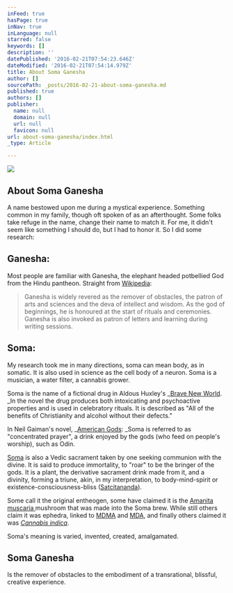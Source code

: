```yaml
---
inFeed: true
hasPage: true
inNav: true
inLanguage: null
starred: false
keywords: []
description: ''
datePublished: '2016-02-21T07:54:23.646Z'
dateModified: '2016-02-21T07:54:14.979Z'
title: About Soma Ganesha
author: []
sourcePath: _posts/2016-02-21-about-soma-ganesha.md
published: true
authors: []
publisher:
  name: null
  domain: null
  url: null
  favicon: null
url: about-soma-ganesha/index.html
_type: Article

---
```

![](https://the-grid-user-content.s3-us-west-2.amazonaws.com/34632467-aa56-4552-bb92-61d1a364961a.JPG)

## About Soma Ganesha

A name bestowed upon me during a mystical experience. Something common in my family, though oft spoken of as an afterthought. Some folks take refuge in the name, change their name to match it. For me, it didn't seem like something I should do, but I had to honor it. So I did some research:

## Ganesha: 

Most people are familiar with Ganesha, the elephant headed potbellied God from the Hindu pantheon. Straight from [Wikipedia][0]: 
> 
> Ganesha is widely revered as the remover of obstacles, the patron of arts and sciences and the deva of intellect and wisdom. As the god of beginnings, he is honoured at the start of rituals and ceremonies. Ganesha is also invoked as patron of letters and learning during writing sessions.

## Soma: 

My research took me in many directions, soma can mean body, as in somatic. It is also used in science as the cell body of a neuron. Soma is a musician, a water filter, a cannabis grower. 

Soma is the name of a fictional drug in Aldous Huxley's _[Brave New World][1]. _In the novel the drug produces both intoxicating and psychoactive properties and is used in celebratory rituals. It is described as "All of the benefits of Christianity and alcohol without their defects." 

In Neil Gaiman's novel,  _[American Gods][2]: _Soma is referred to as "concentrated prayer", a drink enjoyed by the gods (who feed on people's worship), such as Odin.

[Soma][3] is also a Vedic sacrament taken by one seeking communion with the divine. It is said to produce immortality, to "roar" to be the bringer of the gods. It is a plant, the derivative sacrament drink made from it, and a divinity, forming a triune, akin, in my interpretation, to body-mind-spirit or existence-consciousness-bliss ([Satcitananda][4]). 

Some call it the original entheogen, some have claimed it is the [Amanita muscaria ][5]mushroom that was made into the Soma brew. While still others claim it was ephedra, linked to [MDMA][6] and [MDA][7], and finally others claimed it was [_Cannabis indica_][8]. 

Soma's meaning is varied, invented, created, amalgamated.

## Soma Ganesha

Is the remover of obstacles to the embodiment of a transrational, blissful, creative experience.

[0]: https://en.m.wikipedia.org/wiki/Ganesha
[1]: https://en.m.wikipedia.org/wiki/Brave_New_World
[2]: https://en.m.wikipedia.org/wiki/American_Gods
[3]: https://en.m.wikipedia.org/wiki/Soma
[4]: https://en.wikipedia.org/wiki/Satcitananda
[5]: https://en.m.wikipedia.org/wiki/Amanita_muscaria
[6]: https://en.wikipedia.org/wiki/MDMA
[7]: https://en.wikipedia.org/wiki/Methylenedioxyamphetamine
[8]: https://en.wikipedia.org/wiki/Cannabis_indica